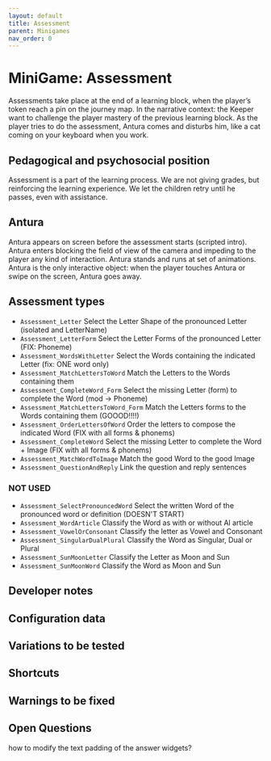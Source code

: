 ```yaml
---
layout: default
title: Assessment
parent: Minigames
nav_order: 0
---
```

# MiniGame: Assessment

Assessments take place at the end of a learning block, when the player’s token reach a pin on the journey map.
In the narrative context: the Keeper want to challenge the player mastery of the previous learning block.
As the player tries to do the assessment, Antura comes and disturbs him, like a cat coming on your keyboard when you work.

## Pedagogical and psychosocial position

Assessment is a part of the learning process.
We are not giving grades, but reinforcing the learning experience.
We let the children retry until he passes, even with assistance.

## Antura

Antura appears on screen before the assessment starts (scripted intro).
Antura enters blocking the field of view of the camera and impeding to the player any kind of interaction.
Antura stands and runs at set of animations.
Antura is the only interactive object: when the player touches Antura or swipe on the screen, Antura goes away.

## Assessment types

- `Assessment_Letter` Select the Letter Shape of the pronounced Letter (isolated and LetterName)
- `Assessment_LetterForm` Select the Letter Forms of the pronounced Letter (FIX: Phoneme)
- `Assessment_WordsWithLetter` Select the Words containing the indicated Letter (fix: ONE word only)
- `Assessment_MatchLettersToWord` Match the Letters to the Words containing them
- `Assessment_CompleteWord_Form` Select the missing Letter (form) to complete the Word (mod -> Phoneme)
- `Assessment_MatchLettersToWord_Form` Match the Letters forms to the Words containing them (GOOOD!!!!)
- `Assessment_OrderLettersOfWord` Order the letters to compose the indicated Word (FIX with all forms & phonems)
- `Assessment_CompleteWord` Select the missing Letter to complete the Word + Image (FIX with all forms & phonems)
- `Assessment_MatchWordToImage` Match the good Word to the good Image
- `Assessment_QuestionAndReply` Link the question and reply sentences

### NOT USED

- `Assessment_SelectPronouncedWord` Select the written Word of the pronounced word or definition (DOESN'T START)
- `Assessment_WordArticle` Classify the Word as with or without Al article
- `Assessment_VowelOrConsonant` Classify the letter as Vowel and Consonant
- `Assessment_SingularDualPlural` Classify the Word as Singular, Dual or Plural
- `Assessment_SunMoonLetter` Classify the Letter as Moon and Sun
- `Assessment_SunMoonWord` Classify the Word as Moon and Sun



## Developer notes

## Configuration data

## Variations to be tested

## Shortcuts

## Warnings to be fixed

## Open Questions

how to modify the text padding of the answer widgets?
